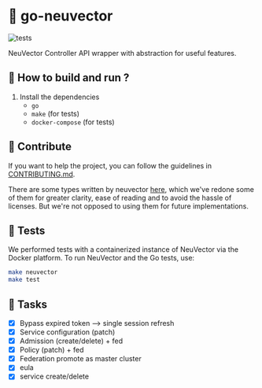 # 🐛 go-neuvector

![tests](https://github.com/theobori/go-neuvector/actions/workflows/tests.yml/badge.svg)

NeuVector Controller API wrapper with abstraction for useful features.

## 📖 How to build and run ?

1. Install the dependencies
    - `go`
    - `make` (for tests)
    - `docker-compose` (for tests)

## 🤝 Contribute

If you want to help the project, you can follow the guidelines in [CONTRIBUTING.md](./CONTRIBUTING.md).

There are some types written by neuvector [here](https://github.com/neuvector/neuvector/blob/main/controller/api), which we've redone some of them for greater clarity, ease of reading and to avoid the hassle of licenses. But we're not opposed to using them for future implementations.

## 🧪 Tests

We performed tests with a containerized instance of NeuVector via the Docker platform.
To run NeuVector and the Go tests, use:

```bash
make neuvector
make test
```

## 🎉 Tasks

- [x] Bypass expired token --> single session refresh
- [x] Service configuration (patch)
- [x] Admission (create/delete) + fed
- [x] Policy (patch) + fed
- [x] Federation promote as master cluster
- [x] eula
- [x] service create/delete